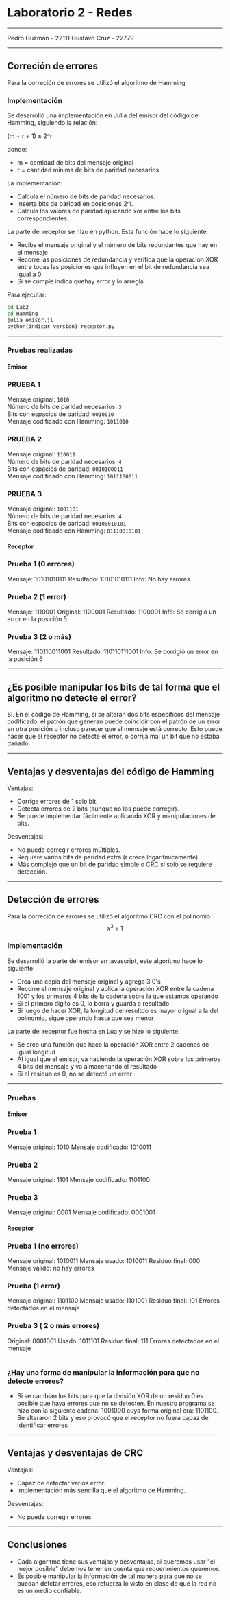 # Laboratorio 2 - Redes
---
Pedro Guzmán - 22111
Gustavo Cruz - 22779

---
## Correción de errores

Para la correción de errores se utilizó el algoritmo de Hamming

### Implementación

Se desarrolló una implementación en Julia del emisor del código de Hamming, siguiendo la relación:

(m + r + 1) ≤ 2^r

donde:
- m = cantidad de bits del mensaje original
- r = cantidad mínima de bits de paridad necesarios

La implementación:
- Calcula el número de bits de paridad necesarios.
- Inserta bits de paridad en posiciones 2^i.
- Calcula los valores de paridad aplicando xor entre los bits correspondientes.

La parte del receptor se hizo en python. Esta función hace lo siguiente: 

- Recibe el mensaje original y el número de bits redundantes que hay en el mensaje
- Recorre las posiciones de redundancia y verifica que la operación XOR entre todas las posiciones que influyen en el bit de redundancia sea igual a 0
- Si se cumple indica quehay error y lo arregla

Para ejecutar: 

```bash
cd Lab2
cd Hamming
julia emisor.jl
python(indicar version) receptor.py
```


---

### Pruebas realizadas 
#### Emisor

### PRUEBA 1

Mensaje original: `1010`  
Número de bits de paridad necesarios: `3`  
Bits con espacios de paridad: `0010010`  
Mensaje codificado con Hamming: `1011010`

### PRUEBA 2

Mensaje original: `110011`  
Número de bits de paridad necesarios: `4`  
Bits con espacios de paridad: `0010100011`  
Mensaje codificado con Hamming: `1011100011`

### PRUEBA 3

Mensaje original: `1001101`  
Número de bits de paridad necesarios: `4`  
Bits con espacios de paridad: `00100010101`  
Mensaje codificado con Hamming: `01110010101`

#### Receptor

### Prueba 1 (0 errores)
Mensaje: 10101010111
Resultado: 10101010111
Info: No hay errores

### Prueba 2 (1 error)
Mensaje: 1110001
Original: 1100001
Resultado: 1100001
Info: Se corrigió un error en la posición 5

### Prueba 3 (2 o más)

Mensaje: 110110011001
Resultado: 110110111001
Info: Se corrigió un error en la posición 6

---


## ¿Es posible manipular los bits de tal forma que el algoritmo no detecte el error?

Sí. En el código de Hamming, si se alteran dos bits específicos del mensaje codificado, el patrón que generan puede coincidir con el patrón de un error en otra posición o incluso parecer que el mensaje está correcto. Esto puede hacer que el receptor no detecte el error, o corrija mal un bit que no estaba dañado.

---

## Ventajas y desventajas del código de Hamming

Ventajas:
- Corrige errores de 1 solo bit.
- Detecta errores de 2 bits (aunque no los puede corregir).
- Se puede implementar fácilmente aplicando XOR y manipulaciones de bits.

Desventajas:
- No puede corregir errores múltiples.
- Requiere varios bits de paridad extra (r crece logarítmicamente).
- Más complejo que un bit de paridad simple o CRC si solo se requiere detección.

---

## Detección de errores

Para la correción de errores se utilizó el algoritmo CRC con el polinomio $$x^3+1$$

### Implementación

Se desarrolló la parte del emisor en javascript, este algoritmo hace lo siguiente:

- Crea una copia del mensaje original y agrega 3 0's 
- Recorre el mensaje original y aplica la operación XOR entre la cadena 1001 y los primeros 4 bits de la cadena sobre la que estamos operando
- Si el primero dígito es 0, lo borra y guarda e resultado
- Si luego de hacer XOR, la longitud del resultdo es mayor o igual a la del polinomio, sigue operando hasta que sea menor

La parte del receptor fue hecha en Lua y se hizo lo siguiente: 
- Se creo una función que hace la operación XOR entre 2 cadenas de igual longitud
- Al igual que el emisor, va haciendo la operación XOR sobre los primeros 4 bits del mensaje y va almacenando el resultado
- Si el residuo es 0, no se detectó un error

---

### Pruebas 

#### Emisor

### Prueba 1

 Mensaje original: 1010
 Mensaje codificado: 1010011

### Prueba 2

 Mensaje original: 1101
 Mensaje codificado: 1101100

### Prueba 3 
 Mensaje original: 0001
 Mensaje codificado: 0001001


#### Receptor

### Prueba 1 (no errores)
Mensaje original: 1010011
Mensaje usado: 1010011
Residuo final:  000
Mensaje válido: no hay errores

### Prueba (1 error)
Mensaje original: 1101100
Mensaje usado: 1101001
Residuo final:  101
Errores detectados en el mensaje

### Prueba 3 ( 2 o más errores)
Original: 0001001
Usado: 1011101
Residuo final:  111
Errores detectados en el mensaje

---

### ¿Hay una forma de manipular la información para que no detecte errores?

- Si se cambian los bits para que la división XOR de un residuo 0 es posible que haya errores que no se detecten. En nuestro programa se hizo con la siguiente cadena: 1001000 cuya forma original era: 1101100. Se alteraron 2 bits y eso provocó que el receptor no fuera capaz de identificar errores

---

## Ventajas y desventajas de CRC

Ventajas:
- Capaz de detectar varios error.
- Implementación más sencilla que el algoritmo de Hamming.

Desventajas:
- No puede corregir errores.

---

## Conclusiones

- Cada algoritmo tiene sus ventajas y desventajas, si queremos usar "el mejor posible" debemos tener en cuenta que requerimientos queremos. 
- Es posible manipular la información de tal manera para que no se puedan detctar errores, eso refuerza lo visto en clase de que la red no es un medio confiable. 


